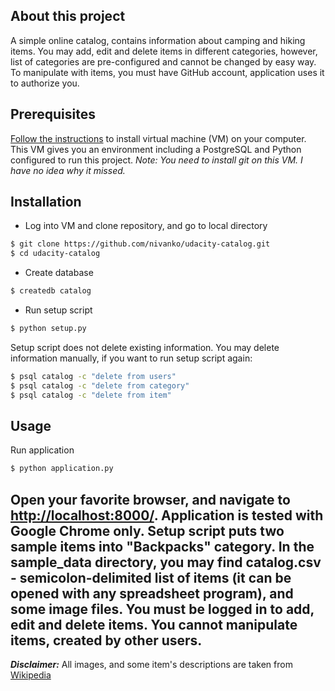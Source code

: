 About this project
------------------
A simple online catalog, contains information about camping and hiking items.
You may add, edit and delete items in different categories, however, list of
categories are pre-configured and cannot be changed by easy way. To manipulate
with items, you must have GitHub account, application uses it to authorize you.

Prerequisites
-------------
[Follow the instructions](https://www.udacity.com/wiki/ud088/vagrant)
to install virtual machine (VM) on your computer. This VM gives you an environment
including a PostgreSQL and Python configured to run this project.
*Note: You need to install git on this VM. I have no idea why it missed.*

Installation
------------
- Log into VM and clone repository, and go to local directory
```bash
$ git clone https://github.com/nivanko/udacity-catalog.git
$ cd udacity-catalog
```
- Create database
```bash
$ createdb catalog
```
- Run setup script
```bash
$ python setup.py
```
Setup script does not delete existing information. You may delete information
manually, if you want to run setup script again:
```bash
$ psql catalog -c "delete from users"
$ psql catalog -c "delete from category"
$ psql catalog -c "delete from item"
```

Usage
-----
Run application
```bash
$ python application.py
```
Open your favorite browser, and navigate to [http://localhost:8000/](http://localhost:8000/).
Application is tested with Google Chrome only. Setup script puts two sample items
into "Backpacks" category. In the **sample_data** directory, you may find
**catalog.csv** - semicolon-delimited list of items (it can be opened with any
spreadsheet program), and some image files. You must be logged in to add, edit
and delete items. You cannot manipulate items, created by other users.
---
***Disclaimer:*** All images, and some item's descriptions are taken from
[Wikipedia](http://wikipedia.org)
